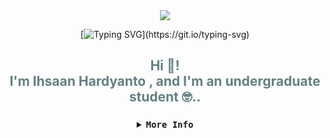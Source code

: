 <div align="center">

<img src="https://cdn.discordapp.com/attachments/1059270404616757258/1165261399832936528/corpse-corpse-husband.gif?ex=6546353f&is=6533c03f&hm=7b9090df1e9cc3c0f3c5bc99baabac9fc518abd93a42ac3d6191f3683227842e&width=2249&height=750"/>

[![Typing SVG](https://readme-typing-svg.herokuapp.com?font=Poppins&weight=700&pause=1000&color=638182&center=true&vCenter=true&random=false&width=435&height=45&lines=Welcome+%F0%9F%98%8A!!)](https://git.io/typing-svg)


<div>
<h2 align="center" style="color: #638182FF";>Hi 👋! <br>I'm Ihsaan Hardyanto , and I'm an undergraduate student 🤓..</h2>

###
<details>
<summary><samp><b>More Info</b></samp></summary>
<br>
<div align="center">
  <img src="https://streak-stats.demolab.com?user=ihsaanhardyanto&locale=en&mode=daily&theme=tokyonight&hide_border=false&border_radius=5" height="150" alt="streak graph"  />
</div>

##

<img align="right" height="150" src="https://cdn.discordapp.com/attachments/1059270404616757258/1165318293620523188/download.gif?ex=65466a3b&is=6533f53b&hm=e0868d4c027d08eb735fcf8a7694a8705008f5e444e2a11be5075ee5796463c2&"  />

###

<div align="left">
  <img src="https://img.shields.io/badge/HTML5-E34F26?logo=html5&logoColor=white&style=for-the-badge" height="30" alt="html5 logo"  />
  <img width="12" />
  <img src="https://img.shields.io/badge/CSS3-1572B6?logo=css3&logoColor=white&style=for-the-badge" height="30" alt="css3 logo"  />
  <img width="12" />
  <img src="https://img.shields.io/badge/JavaScript-F7DF1E?logo=javascript&logoColor=black&style=for-the-badge" height="30" alt="javascript logo"  />
  <img width="12" />
  <img src="https://img.shields.io/badge/React-61DAFB?logo=react&logoColor=black&style=for-the-badge" height="30" alt="react logo"  />
  <img width="12" />
  <img src="https://img.shields.io/badge/Next.js-000000?logo=nextdotjs&logoColor=white&style=for-the-badge" height="30" alt="nextjs logo"  />
  <img width="12" />
  <img src="https://img.shields.io/badge/C-A8B9CC?logo=c&logoColor=black&style=for-the-badge" height="30" alt="c logo"  />
  <img width="12" />
  <img src="https://img.shields.io/badge/Figma-F24E1E?logo=figma&logoColor=white&style=for-the-badge" height="30" alt="figma logo"  />
</div>


<div align="left">
  <img src="https://img.shields.io/static/v1?message=Gmail&logo=gmail&label=&color=D14836&logoColor=white&labelColor=&style=for-the-badge" height="35" alt="gmail logo"  />
  <img src="https://img.shields.io/static/v1?message=LinkedIn&logo=linkedin&label=&color=0077B5&logoColor=white&labelColor=&style=for-the-badge" height="35" alt="linkedin logo"  />
  <img src="https://img.shields.io/static/v1?message=Instagram&logo=instagram&label=&color=E4405F&logoColor=white&labelColor=&style=for-the-badge" height="35" alt="instagram logo"  />
  <img src="https://img.shields.io/static/v1?message=Discord&logo=discord&label=&color=7289DA&logoColor=white&labelColor=&style=for-the-badge" height="35" alt="discord logo"  />
</div>

##

<br clear="both">

###

<!-- 
--- Inprogress ---
<img src="https://raw.githubusercontent.com/ihsaanhardyanto/ihsaanhardyanto/output/snake.svg" alt="Snake animation" /> -->

###